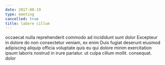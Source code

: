 ```yaml
---
date: 2017-08-19
type: meeting
cancelled: true
title: labore cillum
---
```

occaecat nulla reprehenderit commodo ad incididunt sunt dolor Excepteur in dolore do non consectetur veniam, ex enim Duis fugiat deserunt eiusmod adipiscing aliquip officia voluptate quis eu qui dolore minim exercitation ipsum laboris nostrud in irure pariatur. ut culpa cillum mollit. consequat. dolor